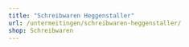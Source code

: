 ```yaml
---
title: "Schreibwaren Heggenstaller"
url: /untermeitingen/schreibwaren-heggenstaller/
shop: Schreibwaren
---
```

